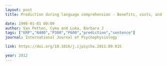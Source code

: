 ```yaml
---
layout: post
title: Prediction during language comprehension - Benefits, costs, and ERP components

date: 1996-01-01 00:00
author: Van Petten, Cyma and Luka, Barbara J
tags: ["ERP","N400","P300","P600","prediction","sentence"]
journal: International Journal of Psychophysiology

link: https://doi.org/10.1016/j.ijpsycho.2011.09.015

year: 2012
---
```



